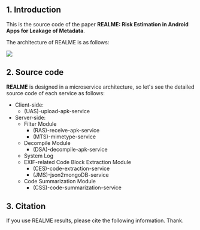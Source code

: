 ## 1. Introduction

This is the source code of the paper **REALME: Risk Estimation in Android Apps for Leakage of Metadata**.

The architecture of REALME is as follows:

<img src="https://github.com/research-mobile-security/REALME/blob/main/images/realme-architecture-1.png">

## 2. Source code

**REALME** is designed in a microservice architecture, so let's see the detailed source code of each service as follows:

- Client-side:
    - (UAS)-upload-apk-service
- Server-side:
    - Filter Module
        - (RAS)-receive-apk-service
        - (MTS)-mimetype-service
    - Decompile Module
        - (DSA)-decompile-apk-service
    - System Log
    - EXIF-related Code Block Extraction Module
        - (CES)-code-extraction-service
        - (JMS)-json2mongoDB-service
    - Code Summarization Module
        - (CSS)-code-summarization-service
## 3. Citation
If you use REALME results, please cite the following information. Thank.